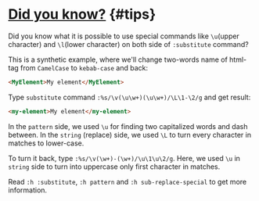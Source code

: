 # [Did you know?](#tips) {#tips}

Did you know what it is possible to use special commands like `\u`(upper character) and `\l`(lower character) on both side of `:substitute` command?

This is a synthetic example, where we'll change two-words name of html-tag from `CamelCase` to `kebab-case` and back:

```html
<MyElement>My element</MyElement>
```

Type `substitute` command `:%s/\v(\u\w+)(\u\w+)/\L\1-\2/g` and get result:

```html
<my-element>My element</my-element>
```

In the `pattern` side, we used `\u` for finding two capitalized words and dash between. In the `string` (replace) side, we used `\L` to turn every character in matches to lower-case.

To turn it back, type `:%s/\v(\w+)-(\w+)/\u\1\u\2/g`. Here, we used `\u` in `string` side to turn into uppercase only first character in matches.

Read `:h :substitute`, `:h pattern` and `:h sub-replace-special` to get more information.
